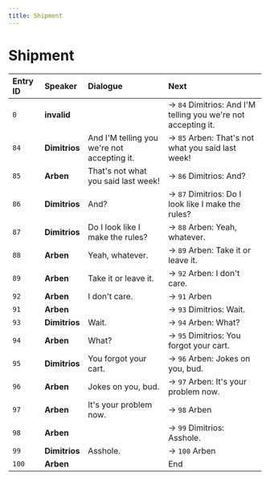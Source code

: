 ```yaml
---
title: Shipment
---
```


# Shipment


| Entry ID | Speaker | Dialogue | Next |
| :------- | :------ | :------- | :------------ |
| `0` | **invalid** |  | → `84` Dimitrios: And I'M telling you we're not accepting it\. |
| `84` | **Dimitrios** | And I'M telling you we're not accepting it\. | → `85` Arben: That's not what you said last week\! |
| `85` | **Arben** | That's not what you said last week\! | → `86` Dimitrios: And? |
| `86` | **Dimitrios** | And? | → `87` Dimitrios: Do I look like I make the rules? |
| `87` | **Dimitrios** | Do I look like I make the rules? | → `88` Arben: Yeah, whatever\. |
| `88` | **Arben** | Yeah, whatever\. | → `89` Arben: Take it or leave it\. |
| `89` | **Arben** | Take it or leave it\. | → `92` Arben: I don't care\. |
| `92` | **Arben** | I don't care\. | → `91` Arben |
| `91` | **Arben** |  | → `93` Dimitrios: Wait\. |
| `93` | **Dimitrios** | Wait\. | → `94` Arben: What? |
| `94` | **Arben** | What? | → `95` Dimitrios: You forgot your cart\. |
| `95` | **Dimitrios** | You forgot your cart\. | → `96` Arben: Jokes on you, bud\. |
| `96` | **Arben** | Jokes on you, bud\. | → `97` Arben: It's your problem now\. |
| `97` | **Arben** | It's your problem now\. | → `98` Arben |
| `98` | **Arben** |  | → `99` Dimitrios: Asshole\. |
| `99` | **Dimitrios** | Asshole\. | → `100` Arben |
| `100` | **Arben** |  | End |
